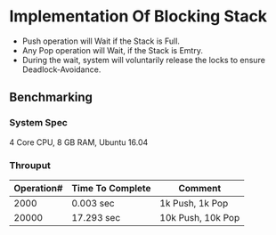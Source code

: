 # Implementation Of Blocking Stack

* Push operation will Wait if the Stack is Full. 
* Any Pop operation will Wait, if the Stack is Emtry. 
* During the wait, system will voluntarily release the locks to ensure Deadlock-Avoidance.

## Benchmarking

### System Spec
4 Core CPU, 8 GB RAM, Ubuntu 16.04

### Throuput

| Operation# | Time To Complete  |    Comment   
| -----------| ----------------  | ------------------------|
|  2000      | 0.003  sec        | 1k Push,  1k Pop         | 
|  20000     | 17.293 sec        | 10k Push, 10k Pop       |     
